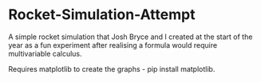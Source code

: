 # Rocket-Simulation-Attempt

A simple rocket simulation that Josh Bryce and I created at the start of the year as a fun experiment after realising a formula would require multivariable calculus.

Requires matplotlib to create the graphs - pip install matplotlib.
